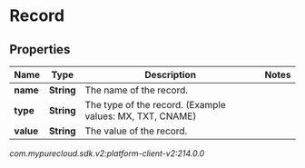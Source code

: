 # Record


## Properties

| Name | Type | Description | Notes |
| ------------ | ------------- | ------------- | ------------- |
| **name** | **String** | The name of the record. |  |
| **type** | **String** | The type of the record. (Example values:  MX, TXT, CNAME) |  |
| **value** | **String** | The value of the record. |  |




_com.mypurecloud.sdk.v2:platform-client-v2:214.0.0_
